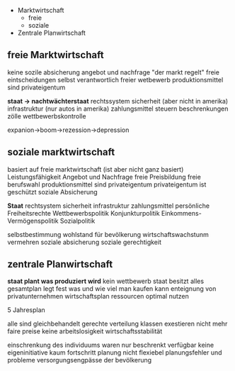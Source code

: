 
+ Marktwirtschaft
	+ freie
	+ soziale
+ Zentrale Planwirtschaft

## freie Marktwirtschaft

keine sozile absicherung
angebot und nachfrage
"der markt regelt"
freie eintscheidungen
selbst verantwortlich
freier wetbewerb
produktionsmittel sind privateigentum

**staat -> nachtwächterstaat**
rechtssystem
sicherheit (aber nicht in amerika)
infrastruktur (nur autos in amerika)
zahlungsmittel
steuern
beschrenkungen zölle
wettbewerbskontrolle

expanion->boom->rezession->depression

## soziale marktwirtschaft

basiert auf freie marktwirtschaft (ist aber nicht ganz basiert)
Leistungsfähigkeit
Angebot und Nachfrage
freie Preisbildung
freie berufswahl
produktionsmittel sind privateigentum
privateigentum ist geschützt
soziale Absicherung

**Staat**
rechtsystem
sicherheit
infrastruktur
zahlungsmittel
persönliche Freiheitsrechte 
Wettbewerbspolitik
Konjunkturpolitik
Einkommens- Vermögenspolitik
Sozialpolitik

selbstbestimmung 
wohlstand für bevölkerung
wirtschaftswachstunm vermehren
soziale absicherung
soziale gerechtigkeit

## zentrale Planwirtschaft

**staat plant was produziert wird**
kein wettbewerb
staat besitzt alles
gesamtplan legt fest was und wie viel man kaufen kann
enteignung von privatunternehmen
wirtschaftsplan
	ressourcen optimal nutzen

5 Jahresplan

alle sind gleichbehandelt
gerechte verteilung
klassen exestieren nicht mehr
faire preise
keine arbeitslosigkeit
wirtschaftsstabilität

einschrenkung des individuums
waren nur beschrenkt verfügbar
keine eigeninitiative
kaum fortschritt
planung nicht flexiebel
planungsfehler und probleme
	versorgungsengpässe der bevölkerung